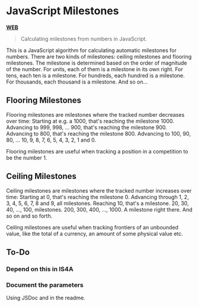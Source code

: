 # JavaScript Milestones

[**WEB**](https://tomashubelbauer.github.io/js-milestone)

> Calculating milestones from numbers in JavaScript.

This is a JavaScript algorithm for calculating automatic milestones for numbers.
There are two kinds of milestones: ceiling milestones and flooring milestones.
The milestone is determined based on the order of magnitude of the number.
For units, each of them is a milestone in its own right.
For tens, each ten is a milestone.
For hundreds, each hundred is a milestone.
For thousands, each thousand is a milestone.
And so on…

## Flooring Milestones

Flooring milestones are milestones where the tracked number decreases over time:
Starting at e.g. a 1000, that's reaching the milestone 1000.
Advancing to 999, 998, … 900, that's reaching the milestone 900.
Advancing to 800, that's reaching the milestone 800.
Advancing to 100, 90, 80, … 10, 9, 8, 7, 6, 5, 4, 3, 2, 1 and 0.

Flooring milestones are useful when tracking a position in a competition to be
the number 1.

## Ceiling Milestones

Ceiling milestones are milestones where the tracked number increases over time:
Starting at 0, that's reaching the milestone 0.
Advancing through 1, 2, 3, 4, 5, 6, 7, 8 and 9, all milestones.
Reaching 10, that's a milestone. 20, 30, 40, …, 100, milestones.
200, 300, 400, …, 1000. A milestone right there.
And so on and so forth.

Ceiling milestones are useful when tracking frontiers of an unbounded value,
like the total of a currency, an amount of some physical value etc.

## To-Do

### Depend on this in IS4A

### Document the parameters

Using JSDoc and in the readme.
